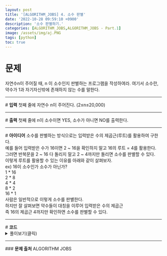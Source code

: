 ```yaml
---
layout: post
title: '[ALGORITHM_JOBS] 4. 소수 판별'
date: '2022-10-28 09:59:10 +0900'
description: '소수 판별하기.'
categories: [ALGORITHM_JOBS,ALGORITHM_JOBS - Part.1]
image: /assets/img/aj.PNG
tags: [python]
toc: true
---
```

# <b>문제</b>
자연수n이 주어질 때, n 이 소수인지 판별하는 프로그램을 작성하여라. 여기서 소수란, 약수가 1과 자기자신밖에 존재하지 않는 수를 말한다.
<hr>
# <b>입력</b>
첫째 줄에 자연수 n이 주어진다. (2≤n≤20,000)
<hr>
# <b>출력</b>
첫째 줄에 n이 소수이면 YES, 소수가 아니면 NO를 출력한다.
<hr>
# <b>아이디어</b>
소수를 판별하는 방식으로는 입력받은 수의 제곱근(루트)를 활용하여 구한다.<br>
예를 들어 입력받은 수가 16이면 2 ~ 16을 확인하지 말고 16의 루트 = 4를 활용한다.<br>
그러면 반복문을 2 ~ 16 다 돌리지 말고 2 ~ 4까지만 돌리면 소수를 판별할 수 있다.<br>
이렇게 루트를 활용할 수 있는 이유를 아래와 같이 살펴보자.<br>
ex) 16이 소수인가 소수가 아닌가?<br>
1 * 16<br>
2 * 8<br>
4 * 4<br>
8 * 2<br>
16 * 1<br>
사람은 일반적으로 이렇게 소수를 판별한다.<br> 하지만 잘 살펴보면 약수들이 대칭을 이루어 입력받은 수의 제곱근<br>
즉 16의 제곱근 4까지만 확인하면 소수를 판별할 수 있다.

<hr>
# <b>코드</b>
<details>
<summary id="summary1">풀이보기(클릭)</summary>
<div markdown="1">

~~~python
import math

def primenumber(x):
    for i in range(2, int(math.sqrt(x)) + 1):
        if x % i == 0:
            return False
    return True

n = int(input())
if primenumber(n) == True:
    print("YES")
else:
    print("NO")
~~~
</div>
</details>

<hr>
### <b>문제 출처</b>
ALGORITHM JOBS